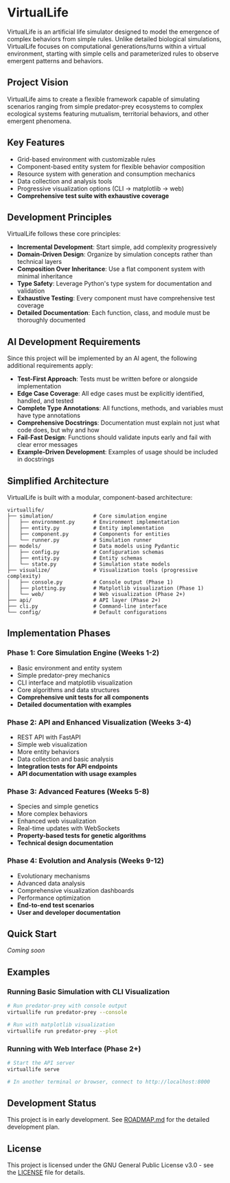 # VirtualLife

VirtualLife is an artificial life simulator designed to model the emergence of complex behaviors from simple rules. Unlike detailed biological simulations, VirtualLife focuses on computational generations/turns within a virtual environment, starting with simple cells and parameterized rules to observe emergent patterns and behaviors.

## Project Vision

VirtualLife aims to create a flexible framework capable of simulating scenarios ranging from simple predator-prey ecosystems to complex ecological systems featuring mutualism, territorial behaviors, and other emergent phenomena.

## Key Features

- Grid-based environment with customizable rules
- Component-based entity system for flexible behavior composition
- Resource system with generation and consumption mechanics
- Data collection and analysis tools
- Progressive visualization options (CLI → matplotlib → web)
- **Comprehensive test suite with exhaustive coverage**

## Development Principles

VirtualLife follows these core principles:

- **Incremental Development**: Start simple, add complexity progressively
- **Domain-Driven Design**: Organize by simulation concepts rather than technical layers
- **Composition Over Inheritance**: Use a flat component system with minimal inheritance
- **Type Safety**: Leverage Python's type system for documentation and validation
- **Exhaustive Testing**: Every component must have comprehensive test coverage
- **Detailed Documentation**: Each function, class, and module must be thoroughly documented

## AI Development Requirements

Since this project will be implemented by an AI agent, the following additional requirements apply:

- **Test-First Approach**: Tests must be written before or alongside implementation
- **Edge Case Coverage**: All edge cases must be explicitly identified, handled, and tested
- **Complete Type Annotations**: All functions, methods, and variables must have type annotations
- **Comprehensive Docstrings**: Documentation must explain not just what code does, but why and how
- **Fail-Fast Design**: Functions should validate inputs early and fail with clear error messages
- **Example-Driven Development**: Examples of usage should be included in docstrings

## Simplified Architecture

VirtualLife is built with a modular, component-based architecture:

```
virtuallife/
├── simulation/             # Core simulation engine
│   ├── environment.py      # Environment implementation
│   ├── entity.py           # Entity implementation
│   ├── component.py        # Components for entities
│   └── runner.py           # Simulation runner
├── models/                 # Data models using Pydantic
│   ├── config.py           # Configuration schemas
│   ├── entity.py           # Entity schemas
│   └── state.py            # Simulation state models
├── visualize/              # Visualization tools (progressive complexity)
│   ├── console.py          # Console output (Phase 1)
│   ├── plotting.py         # Matplotlib visualization (Phase 1)
│   └── web/                # Web visualization (Phase 2+)
├── api/                    # API layer (Phase 2+)
├── cli.py                  # Command-line interface
└── config/                 # Default configurations
```

## Implementation Phases

### Phase 1: Core Simulation Engine (Weeks 1-2)
- Basic environment and entity system
- Simple predator-prey mechanics
- CLI interface and matplotlib visualization
- Core algorithms and data structures
- **Comprehensive unit tests for all components**
- **Detailed documentation with examples**

### Phase 2: API and Enhanced Visualization (Weeks 3-4)
- REST API with FastAPI
- Simple web visualization
- More entity behaviors
- Data collection and basic analysis
- **Integration tests for API endpoints**
- **API documentation with usage examples**

### Phase 3: Advanced Features (Weeks 5-8)
- Species and simple genetics
- More complex behaviors
- Enhanced web visualization
- Real-time updates with WebSockets
- **Property-based tests for genetic algorithms**
- **Technical design documentation**

### Phase 4: Evolution and Analysis (Weeks 9-12)
- Evolutionary mechanisms
- Advanced data analysis
- Comprehensive visualization dashboards
- Performance optimization
- **End-to-end test scenarios**
- **User and developer documentation**

## Quick Start

*Coming soon*

## Examples

### Running Basic Simulation with CLI Visualization

```bash
# Run predator-prey with console output
virtuallife run predator-prey --console

# Run with matplotlib visualization
virtuallife run predator-prey --plot
```

### Running with Web Interface (Phase 2+)

```bash
# Start the API server
virtuallife serve

# In another terminal or browser, connect to http://localhost:8000
```

## Development Status

This project is in early development. See [ROADMAP.md](ROADMAP.md) for the detailed development plan.

## License

This project is licensed under the GNU General Public License v3.0 - see the [LICENSE](LICENSE) file for details.